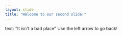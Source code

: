 ```yaml
---
layout: slide
title: "Welcome to our second slide!"
---
```

text: "It isn't a bad place"
Use the left arrow to go back!
